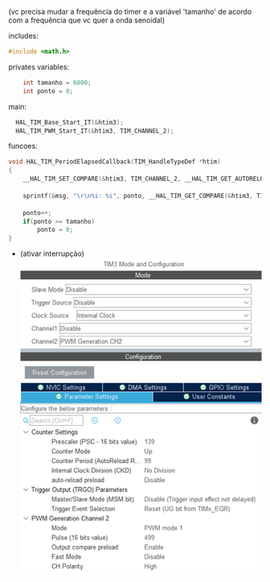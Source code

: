 (vc precisa mudar a frequência do timer e a variável 'tamanho' de acordo com a frequência que vc quer a onda senoidal)  

includes:
```c
#include <math.h>
```

privates variables:
```c
	int tamanho = 6000;
	int ponto = 0;
```

main:
```c
  HAL_TIM_Base_Start_IT(&htim3);
  HAL_TIM_PWM_Start_IT(&htim3, TIM_CHANNEL_2);
```

funcoes:
```c
void HAL_TIM_PeriodElapsedCallback(TIM_HandleTypeDef *htim)
{
	__HAL_TIM_SET_COMPARE(&htim3, TIM_CHANNEL_2, __HAL_TIM_GET_AUTORELOAD(&htim3)*(sin(ponto*2*M_PI / tamanho)));

	sprintf(&msg, "\r\n%i: %i", ponto, __HAL_TIM_GET_COMPARE(&htim3, TIM_CHANNEL_2));

	ponto++;
	if(ponto >= tamanho)
		ponto = 0;
}
```


- (ativar interrupção)   
![t1](t1.png)      
